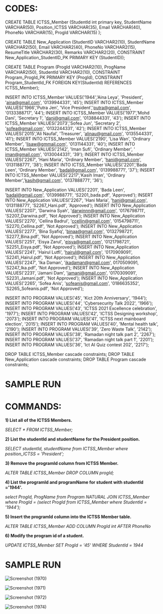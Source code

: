 # CODES: 

CREATE TABLE ICTSS_Member
(StudentId int primary key,
StudentName VARCHAR(50),
Position_ICTSS VARCHAR(35),
Email VARCHAR(40),
PhoneNo VARCHAR(15),
ProgId VARCHAR(15)
);

CREATE TABLE New_Application
(StudentID VARCHAR2(10),
StudentName VARCHAR2(50),
Email VARCHAR2(40),
PhoneNo VARCHAR2(15),
ResumeTitle VARCHAR2(30),
Remarks VARCHAR2(20),
CONSTRAINT New_Application_StudentID_PK PRIMARY KEY (StudentID));

CREATE TABLE Program
(ProgId VARCHAR2(10),
ProgName VARCHAR2(50),
StudentId VARCHAR2(10),
CONSTRAINT Program_ProgId_PK PRIMARY KEY (ProgId),
CONSTRAINT Program_StudentId_FK FOREIGN KEY(StudentId)
REFERENCES ICTSS_Member);




INSERT INTO ICTSS_Member VALUES('1944','Aina Leya', 'President', 'aina@gmail.com', '0139944331', '45');
INSERT INTO ICTSS_Member VALUES('1966','Putra Jen', 'Vice President','putra@gmail.com',  '0133388717', '44');
INSERT INTO ICTSS_Member VALUES('1977','Mohd Dani', 'Secretary 1', 'dani@gmail.com', '0138844331', '43');
INSERT INTO ICTSS_Member VALUES('2073','Sofea Jun', 'Secretary 2', 'sofea@gmail.com',  '0132244331', '42');
INSERT INTO ICTSS_Member VALUES('2015','Ali Naufal', 'Treasurer', 'alinau@gmail.com', '0135544331', '41');
INSERT INTO ICTSS_Member VALUES('2190', 'Lisa Wan', 'Ordinary Member', 'lisaw@gmmail.com', '0131144331', '40');
INSERT INTO ICTSS_Member VALUES('2142', 'Iman Sufi', 'Ordinary Member', ' iman@gmail.com', '0130044331', '39');
INSERT INTO ICTSS_Member VALUES('2267', 'Hani Maria', 'Ordinary Member', 'hani@gmail.com', '0131188771', '38');
INSERT INTO ICTSS_Member VALUES('2201','Bada Leen', 'Ordinary Member', 'badal@gmail.com', '0139988771', '37');
INSERT INTO ICTSS_Member VALUES('2217','Kasih Iman', 'Ordinary Member','kasih@gmail.com', '0137888771', '36');

INSERT INTO New_Application VALUES('2201', 'Bada Leen', 'badal@gmail.com', '0139988771', 'S2201_bada.pdf', 'Approved');
INSERT INTO New_Application VALUES('2267', 'Hani Maria', 'hani@gmail.com', '0131188771', 'S2267_Hani.pdf', 'Approved');
INSERT INTO New_Application VALUES('2207', 'Darwina Syah', 'darwinnn@gmail.com', '0176798711', 'S2207_Darwina.pdf', 'Not Approved');
INSERT INTO New_Application VALUES('2270', 'Cellina Badrul', 'ccellin@gmail.com', '0154798711', 'S2270_Cellina.pdf', 'Not Approved');
INSERT INTO New_Application VALUES('2277', 'Bina Syafiq', 'binaa@gmail.com', '0132798721', 'S2277_Bina.pdf', 'Not Approved');
INSERT INTO New_Application VALUES('2251', 'Eisya Zarul', 'eisya@gmail.com', '0121798721', 'S2251_Eisya.pdf', 'Not Approved');
INSERT INTO New_Application VALUES('2241', 'Hairul Lutfi', 'hairul@gmail.com', '0170909091', 'S2241_Hairul.pdf', 'Not Approved');
INSERT INTO New_Application VALUES('2247', 'Ika Daman', 'ikadaman@gmail.com', 0170509091, 'S2247_Ika.pdf', 'Not Approved');
INSERT INTO New_Application VALUES('2231', 'Jamani Dam', 'jamani@gmail.com', '0170309091', 'S2231_Jamani.pdf', 'Not Approved');
INSERT INTO New_Application VALUES('2265', 'Sofea Anis', 'sofeanis@gmail.com', '0186635352', 'S2265_Sofeanis.pdf', 'Not Approved');

INSERT INTO PROGRAM VALUES('45', 'Kict 20th Anniversary', '1944');
INSERT INTO PROGRAM VALUES('44', 'Cybersecurity Talk 2022', '1966');
INSERT INTO PROGRAM VALUES('43', 'ICTSS 2021 Excellence celebration', '1977');
INSERT INTO PROGRAM VALUES('42', 'ICTSS Designing workshop', '2073');
INSERT INTO PROGRAM VALUES('41', 'ICTSS next mainboard election', '2015');
INSERT INTO PROGRAM VALUES('40', 'Mental health talk', '2190');
INSERT INTO PROGRAM VALUES('39', 'Zero Waste Talk', '2142');
INSERT INTO PROGRAM VALUES('38', 'Ramadan night talk part 2', '2267');
INSERT INTO PROGRAM VALUES('37', 'Ramadan night talk part 1', '2201');
INSERT INTO PROGRAM VALUES('36', 'Ict AI Quiz contest 202', '2217');




DROP TABLE ICTSS_Member cascade constraints;
DROP TABLE New_Application cascade constraints;
DROP TABLE Program cascade constraints;


# SAMPLE RUN



# COMMANDS:

**1) List all of the ICTSS Members.**

_SELECT * FROM ICTSS_Member;_

**2) List the studentId and studentName for the President position.**

_SELECT studentId, studentName_
_from ICTSS_Member_
_where position_ICTSS = 'President';_

**3) Remove the programId column from ICTSS Member.**

_ALTER TABLE ICTSS_Member_
_DROP COLUMN progId;_

**4) List the programId and programName for student with studentId ='1944'.**

_select ProgId, ProgName_
_from Program NATURAL JOIN ICTSS_Member_
_where ProgId = (select ProgId from ICTSS_Member where StudentId = '1944');_

**5) Insert the programId column into the ICTSS Member table.**

_ALTER TABLE ICTSS_Member ADD COLUMN ProgId int AFTER PhoneNo_

**6) Modify the program id of a student.**

_UPDATE ICTSS_Member SET ProgId = '45' WHERE StudentId = 1944_


# SAMPLE RUN

![Screenshot (1970)](https://user-images.githubusercontent.com/104122185/174443619-ee101da6-f2e7-4485-a364-bf98369dffc3.png)

![Screenshot (1971)](https://user-images.githubusercontent.com/104122185/174443724-dbc5804d-0f95-47c8-b31f-0d5eb28dff31.png)

![Screenshot (1972)](https://user-images.githubusercontent.com/104122185/174443742-564d899e-0c4e-4601-ad03-f9e18f38d428.png)

![Screenshot (1974)](https://user-images.githubusercontent.com/104122185/174443754-02e64e65-beeb-4826-a5e6-d2dc9d4cfe44.png)
